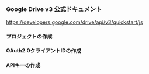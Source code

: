 ### Google Drive v3 公式ドキュメント
https://developers.google.com/drive/api/v3/quickstart/js

#### プロジェクトの作成
#### OAuth2.0クライアントIDの作成
#### APIキーの作成
